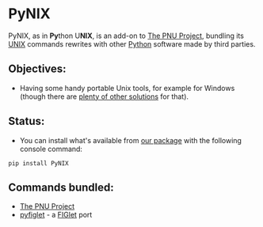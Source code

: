 # PyNIX
PyNIX, as in **Py**thon U**NIX**, is an add-on to [The PNU Project](https://github.com/HubTou/PNU), bundling its [UNIX](https://en.wikipedia.org/wiki/Unix) commands rewrites with other [Python](https://www.python.org/) software made by third parties.

## Objectives:
* Having some handy portable Unix tools, for example for Windows (though there are [plenty of other solutions](https://github.com/HubTou/PNU/wiki/Wilderness-Survival-Guide) for that).

## Status:
* You can install what's available from [our package](https://pypi.org/project/PyNIX/) with the following console command:
```Shell
pip install PyNIX
```

## Commands bundled:
* [The PNU Project](https://github.com/HubTou/PNU)
* [pyfiglet](https://github.com/pwaller/pyfiglet) - a [FIGlet](http://www.figlet.org/) port
